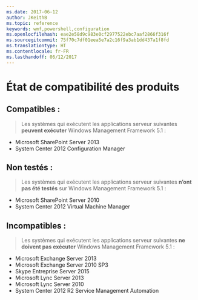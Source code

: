 ```yaml
---
ms.date: 2017-06-12
author: JKeithB
ms.topic: reference
keywords: wmf,powershell,configuration
ms.openlocfilehash: eae2e58d9c983e0cf2977522ebc7aaf2866f316f
ms.sourcegitcommit: 75f70c7df01eea5e7a2c16f9a3ab1dd437a1f8fd
ms.translationtype: HT
ms.contentlocale: fr-FR
ms.lasthandoff: 06/12/2017
---
```

<a id="product-compatibility-status" class="xliff"></a>
# État de compatibilité des produits

<a id="compatible" class="xliff"></a>
## Compatibles :
> Les systèmes qui exécutent les applications serveur suivantes **peuvent exécuter** Windows Management Framework 5.1 :

- Microsoft SharePoint Server 2013
- System Center 2012 Configuration Manager

<a id="not-tested" class="xliff"></a>
## Non testés :
> Les systèmes qui exécutent les applications serveur suivantes **n’ont pas été testés** sur Windows Management Framework 5.1 :

- Microsoft SharePoint Server 2010
- System Center 2012 Virtual Machine Manager

<a id="incompatible" class="xliff"></a>
## Incompatibles :
> Les systèmes qui exécutent les applications serveur suivantes **ne doivent pas exécuter** Windows Management Framework 5.1 :

- Microsoft Exchange Server 2013
- Microsoft Exchange Server 2010 SP3
- Skype Entreprise Server 2015
- Microsoft Lync Server 2013
- Microsoft Lync Server 2010
- System Center 2012 R2 Service Management Automation

